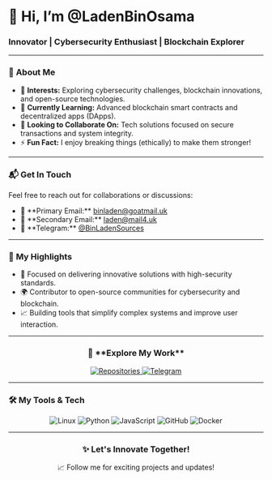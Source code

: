 # 👋 Hi, I’m **@LadenBinOsama**  
### Innovator | Cybersecurity Enthusiast | Blockchain Explorer  

---

### 🧩 **About Me**  
- 👀 **Interests:** Exploring cybersecurity challenges, blockchain innovations, and open-source technologies.  
- 🌱 **Currently Learning:** Advanced blockchain smart contracts and decentralized apps (DApps).  
- 💼 **Looking to Collaborate On:** Tech solutions focused on secure transactions and system integrity.  
- ⚡ **Fun Fact:** I enjoy breaking things (ethically) to make them stronger!  

---

### 📬 **Get In Touch**  
<div align="left">
  <p>Feel free to reach out for collaborations or discussions:</p>
  <ul>
    <li>📨 **Primary Email:** <a href="mailto:binladen@goatmail.uk">binladen@goatmail.uk</a></li>
    <li>📧 **Secondary Email:** <a href="mailto:laden@mail4.uk">laden@mail4.uk</a></li>
    <li>📱 **Telegram:** <a href="https://t.me/BinLadenSources">@BinLadenSources</a></li>
  </ul>
</div>  

---

### 🔗 **My Highlights**  
- 🚀 Focused on delivering innovative solutions with high-security standards.  
- 🌍 Contributor to open-source communities for cybersecurity and blockchain.  
- 📈 Building tools that simplify complex systems and improve user interaction.  

---

<div align="center">
  <h3>🔗 **Explore My Work**</h3>
  <a href="https://github.com/LadenBinOsama?tab=repositories">
    <img src="https://img.shields.io/badge/-My%20Repositories-blue?style=for-the-badge&logo=github&logoColor=white" alt="Repositories">
  </a>
  <a href="https://t.me/BinLadenSources">
    <img src="https://img.shields.io/badge/-Join%20Telegram-blue?style=for-the-badge&logo=telegram&logoColor=white" alt="Telegram">
  </a>
</div>

---

### 🛠 **My Tools & Tech**  
<div align="center">
  <img src="https://img.shields.io/badge/-Linux-FCC624?style=for-the-badge&logo=linux&logoColor=black" alt="Linux">
  <img src="https://img.shields.io/badge/-Python-3776AB?style=for-the-badge&logo=python&logoColor=white" alt="Python">
  <img src="https://img.shields.io/badge/-JavaScript-F7DF1E?style=for-the-badge&logo=javascript&logoColor=black" alt="JavaScript">
  <img src="https://img.shields.io/badge/-GitHub-181717?style=for-the-badge&logo=github&logoColor=white" alt="GitHub">
  <img src="https://img.shields.io/badge/-Docker-2496ED?style=for-the-badge&logo=docker&logoColor=white" alt="Docker">
</div>

---

<div align="center">
  <h3>✨ Let's Innovate Together!</h3>
  <p>📈 Follow me for exciting projects and updates!</p>
</div>
